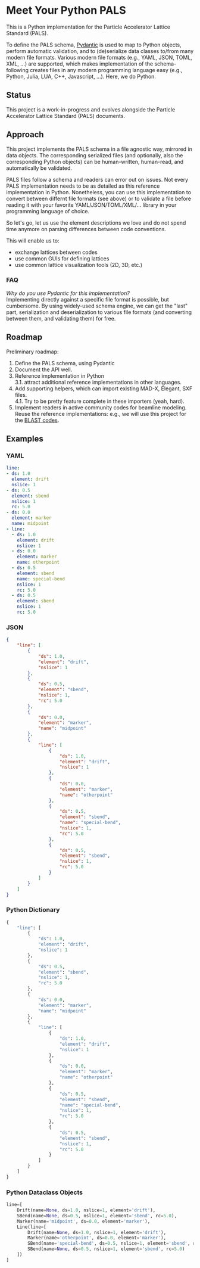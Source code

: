 # Meet Your Python PALS

This is a Python implementation for the Particle Accelerator Lattice Standard (PALS).

To define the PALS schema, [Pydantic](https://docs.pydantic.dev) is used to map to Python objects, perform automatic validation, and to (de)serialize data classes to/from many modern file formats.
Various modern file formats (e.g., YAML, JSON, TOML, XML, ...) are supported, which makes implementation of the schema-following creates files in any modern programming language easy (e.g., Python, Julia, LUA, C++, Javascript, ...).
Here, we do Python.


## Status

This project is a work-in-progress and evolves alongside the Particle Accelerator Lattice Standard (PALS) documents.


## Approach

This project implements the PALS schema in a file agnostic way, mirrored in data objects.
The corresponding serialized files (and optionally, also the corresponding Python objects) can be human-written, human-read, and automatically be validated.

PALS files follow a schema and readers can error out on issues.
Not every PALS implementation needs to be as detailed as this reference implementation in Python.
Nonetheless, you can use this implementation to convert between differnt file formats (see above) or to validate a file before reading it with your favorite YAML/JSON/TOML/XML/... library in your programming language of choice.

So let's go, let us use the element descriptions we love and do not spend time anymore on parsing differences between code conventions.

This will enable us to:
- exchange lattices between codes
- use common GUIs for defining lattices
- use common lattice visualization tools (2D, 3D, etc.)


### FAQ

*Why do you use Pydantic for this implementation?*  
Implementing directly against a specific file format is possible, but cumbersome.
By using widely-used schema engine, we can get the "last" part, serialization and deserialization to various file formats (and converting between them, and validating them) for free.


## Roadmap

Preliminary roadmap:

1. Define the PALS schema, using Pydantic  
2. Document the API well.
3. Reference implementation in Python  
3.1. attract additional reference implementations in other languages.
4. Add supporting helpers, which can import existing MAD-X, Elegant, SXF files.  
4.1. Try to be pretty feature complete in these importers (yeah, hard).
5. Implement readers in active community codes for beamline modeling.
   Reuse the reference implementations: e.g., we will use this project for the [BLAST codes](https://blast.lbl.gov).


## Examples

### YAML

```yaml
line:
- ds: 1.0
  element: drift
  nslice: 1
- ds: 0.5
  element: sbend
  nslice: 1
  rc: 5.0
- ds: 0.0
  element: marker
  name: midpoint
- line:
  - ds: 1.0
    element: drift
    nslice: 1
  - ds: 0.0
    element: marker
    name: otherpoint
  - ds: 0.5
    element: sbend
    name: special-bend
    nslice: 1
    rc: 5.0
  - ds: 0.5
    element: sbend
    nslice: 1
    rc: 5.0
```

### JSON

```json
{
    "line": [
        {
            "ds": 1.0,
            "element": "drift",
            "nslice": 1
        },
        {
            "ds": 0.5,
            "element": "sbend",
            "nslice": 1,
            "rc": 5.0
        },
        {
            "ds": 0.0,
            "element": "marker",
            "name": "midpoint"
        },
        {
            "line": [
                {
                    "ds": 1.0,
                    "element": "drift",
                    "nslice": 1
                },
                {
                    "ds": 0.0,
                    "element": "marker",
                    "name": "otherpoint"
                },
                {
                    "ds": 0.5,
                    "element": "sbend",
                    "name": "special-bend",
                    "nslice": 1,
                    "rc": 5.0
                },
                {
                    "ds": 0.5,
                    "element": "sbend",
                    "nslice": 1,
                    "rc": 5.0
                }
            ]
        }
    ]
}
```

### Python Dictionary

```py
{
    "line": [
        {
            "ds": 1.0,
            "element": "drift",
            "nslice": 1
        },
        {
            "ds": 0.5,
            "element": "sbend",
            "nslice": 1,
            "rc": 5.0
        },
        {
            "ds": 0.0,
            "element": "marker",
            "name": "midpoint"
        },
        {
            "line": [
                {
                    "ds": 1.0,
                    "element": "drift",
                    "nslice": 1
                },
                {
                    "ds": 0.0,
                    "element": "marker",
                    "name": "otherpoint"
                },
                {
                    "ds": 0.5,
                    "element": "sbend",
                    "name": "special-bend",
                    "nslice": 1,
                    "rc": 5.0
                },
                {
                    "ds": 0.5,
                    "element": "sbend",
                    "nslice": 1,
                    "rc": 5.0
                }
            ]
        }
    ]
}
```

### Python Dataclass Objects

```py
line=[
    Drift(name=None, ds=1.0, nslice=1, element='drift'),
    SBend(name=None, ds=0.5, nslice=1, element='sbend', rc=5.0),
    Marker(name='midpoint', ds=0.0, element='marker'),
    Line(line=[
        Drift(name=None, ds=1.0, nslice=1, element='drift'),
        Marker(name='otherpoint', ds=0.0, element='marker'),
        SBend(name='special-bend', ds=0.5, nslice=1, element='sbend', rc=5.0),
        SBend(name=None, ds=0.5, nslice=1, element='sbend', rc=5.0)
    ])
]
```
